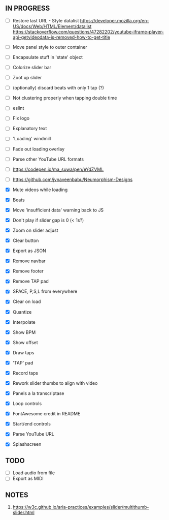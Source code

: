 ## IN PROGRESS

- [ ] Restore last URL
      - Style datalist
        https://developer.mozilla.org/en-US/docs/Web/HTML/Element/datalist
        https://stackoverflow.com/questions/47282202/youtube-iframe-player-api-getvideodata-is-removed-how-to-get-title

- [ ] Move panel style to outer container
- [ ] Encapsulate stuff in 'state' object
- [ ] Colorize slider bar
- [ ] Zoot up slider
- [ ] (optionally) discard beats with only 1 tap (?)

- [ ] Not clustering properly when tapping double time
- [ ] eslint
- [ ] Fix logo
- [ ] Explanatory text
- [ ] 'Loading' windmill
- [ ] Fade out loading overlay
- [ ] Parse other YouTube URL formats
- [ ] https://codepen.io/ma_suwa/pen/eYdZVML
- [ ] https://github.com/jvnaveenbabu/Neumorphism-Designs

- [x] Mute videos while loading
- [x] Beats
- [x] Move 'insufficient data' warning back to JS
- [x] Don't play if slider gap is 0 (< 1s?)
- [x] Zoom on slider adjust
- [x] Clear button
- [x] Export as JSON
- [x] Remove navbar
- [x] Remove footer
- [x] Remove TAP pad
- [x] SPACE, P,S,L from everywhere
- [x] Clear on load
- [x] Quantize
- [x] Interpolate
- [x] Show BPM
- [x] Show offset
- [x] Draw taps
- [x] 'TAP' pad
- [x] Record taps
- [x] Rework slider thumbs to align with video
- [x] Panels a la transcriptase
- [x] Loop controls
- [x] FontAwesome credit in README
- [x] Start/end controls
- [x] Parse YouTube URL
- [x] Splashscreen

## TODO

- [ ] Load audio from file
- [ ] Export as MIDI

## NOTES

1. https://w3c.github.io/aria-practices/examples/slider/multithumb-slider.html


